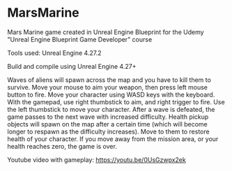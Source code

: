 # MarsMarine
Mars Marine game created in Unreal Engine Blueprint for the Udemy "Unreal Engine Blueprint Game Developer" course

Tools used: Unreal Engine 4.27.2

Build and compile using Unreal Engine 4.27+

Waves of aliens will spawn across the map and you have to kill them to survive. Move your mouse to aim your weapon, then press left mouse button to fire. Move your character using WASD keys with the keyboard. With the gamepad, use right thumbstick to aim, and right trigger to fire. Use the left thumbstick to move your character. After a wave is defeated, the game passes to the next wave with increased difficulty. Health pickup objects will spawn on the map after a certain time (which will become longer to respawn as the difficulty increases). Move to them to restore health of your character. If you move away from the mission area, or your health reaches zero, the game is over.

Youtube video with gameplay: https://youtu.be/0UsGzwpx2ek
